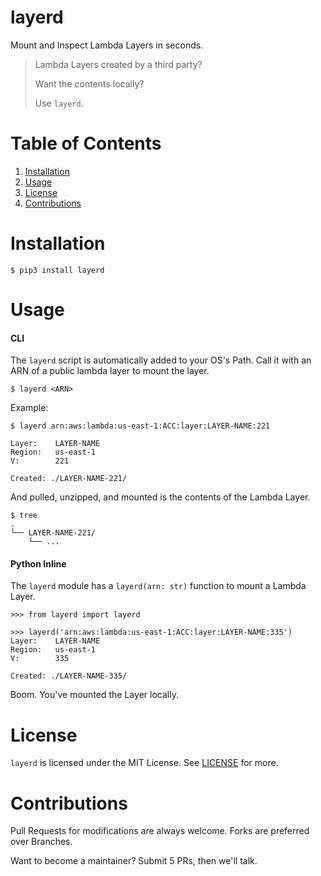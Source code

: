 #  layerd

Mount and Inspect Lambda Layers in seconds.

> Lambda Layers created by a third party?
>
> Want the contents locally?
>
> Use `layerd`.


# Table of Contents

1. [Installation](#installation)
2. [Usage](#usage)
3. [License](#license)
4. [Contributions](#contributions)

    

# Installation

    $ pip3 install layerd


# Usage


#### CLI

The `layerd` script is automatically added to your OS's Path.
Call it with an ARN of a public lambda layer to mount the layer.

    $ layerd <ARN>

Example:

    $ layerd arn:aws:lambda:us-east-1:ACC:layer:LAYER-NAME:221

    Layer:    LAYER-NAME
    Region:   us-east-1
    V:        221

    Created: ./LAYER-NAME-221/

And pulled, unzipped, and mounted is the contents of the Lambda Layer.

    $ tree
    .
    └── LAYER-NAME-221/
        └── ...


#### Python Inline

The `layerd` module has a `layerd(arn: str)` function to mount a Lambda Layer.


    >>> from layerd import layerd

    >>> layerd('arn:aws:lambda:us-east-1:ACC:layer:LAYER-NAME:335')
    Layer:    LAYER-NAME
    Region:   us-east-1
    V:        335

    Created: ./LAYER-NAME-335/


Boom. You've mounted the Layer locally.

# License

`layerd` is licensed under the MIT License. See [LICENSE](LICENSE) for more.

# Contributions

Pull Requests for modifications are always welcome. Forks are preferred over Branches.

Want to become a maintainer? Submit 5 PRs, then we'll talk. 